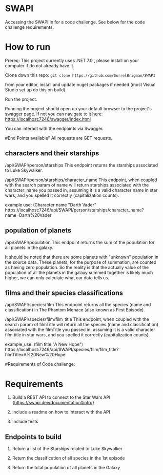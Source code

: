 # SWAPI
Accessing the SWAPI in for a code challenge.
See below for the code challenge requirements.

# How to run

Prereq: This project currently uses .NET 7.0 , please install on your computer if do not already have it.

Clone down this repo:
`git clone https://github.com/SorrelBrigman/SWAPI`

from your editor, install and update nuget packages if needed (most Visual Studio set up do this on build)

Run the project.

Running the project should open up your default browser to the project's swagger page.
If not you can navigate to it here: [https://localhost:7246/swagger/index.html]('https://localhost:7246/swagger/index.html')

You can interact with the endpoints via Swagger.


#End Points available"
All requests are GET requests.

## characters and their starships ###
<localhost>/api/SWAPI/person/starships
This endpoint returns the starships associated to Luke Skywalker.

<localhost>/api/SWAPI/person/starships/character_name
This endpoint, when coupled with the search param of name will return starships associated with the character_name you passed in, assuming it is a valid character name in star wars, and you spelled it correctly (capitalization counts).

example use: (Character name "Darth Vader"
https://localhost:7246/api/SWAPI/person/starships/character_name?name=Darth%20Vader

## population of planets ##
<localhost>/api/SWAPI/population
This endpoint returns the sum of the population for all planets in the galaxy.

It should be noted that there are some planets with "unknown" population in the source data.  These planets, for the purpose of summation, are counted as having zero population.  So the reality is that the actually value of the population of all the planets in the galaxy summed together is likely much higher, we can only calculate what our data tells us.

## films and their species classifications ##
<localhost>/api/SWAPI/species/film
This endpoint returns all the species (name and classification) in The Phantom Menace (also known as First Episode).

<localhost>/api/SWAPI/species/film/film_title
This endpoint, when coupled with the search param of filmTitle will return all the species (name and classification) associated with the filmTitle you passed in, assuming it is a valid character film title in star wars, and you spelled it correctly (capitalization counts).

example_use: (film title "A New Hope")
https://localhost:7246/api/SWAPI/species/film/film_title?filmTitle=A%20New%20Hope




#Requirements of Code challenge:
# Requirements

1. Build a REST API to connect to the Star Wars API {https://swapi.dev/documentation#intro}

2. Include a readme on how to interact with the API

3. Include tests

## Endpoints to build

1. Return a list of the Starships related to Luke Skywalker

2. Return the classification of all species in the 1st episode

3. Return the total population of all planets in the Galaxy
